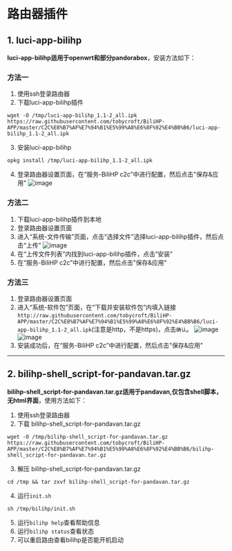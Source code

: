 # 路由器插件
## 1. luci-app-bilihp
**luci-app-bilihp适用于openwrt和部分pandorabox**，安装方法如下：
### 方法一
1. 使用ssh登录路由器
2. 下载luci-app-bilihp插件
``` shell
wget -O /tmp/luci-app-bilihp_1.1-2_all.ipk https://raw.githubusercontent.com/tobycroft/BiliHP-APP/master/C2C%E8%B7%AF%E7%94%B1%E5%99%A8%E6%8F%92%E4%BB%B6/luci-app-bilihp_1.1-2_all.ipk
```
3. 安装luci-app-bilihp
``` shell
opkg install /tmp/luci-app-bilihp_1.1-2_all.ipk
```
4. 登录路由器设置页面，在“服务-BiliHP c2c”中进行配置，然后点击"保存&应用"
![image](https://note.youdao.com/yws/public/resource/d59f2d417bea18809b0a4dcfe88ad491/FC337F1C7F48495FB8859B582B97B4CA?ynotemdtimestamp=1591797687564)
### 方法二
1. 下载luci-app-bilihp插件到本地
2. 登录路由器设置页面
3. 进入“系统-文件传输”页面，点击“选择文件”选择luci-app-bilihp插件，然后点击“上传”
![image](https://note.youdao.com/yws/public/resource/d59f2d417bea18809b0a4dcfe88ad491/E1E8DD693188476BA58F68D041BBE84D?ynotemdtimestamp=1591797687564)
4. 在“上传文件列表”内找到luci-app-bilihp插件，点击“安装”
5. 在“服务-BiliHP c2c”中进行配置，然后点击"保存&应用"

### 方法三

1. 登录路由器设置页面
2. 进入“系统-软件包”页面，在“下载并安装软件包”内填入链接`http://raw.githubusercontent.com/tobycroft/BiliHP-APP/master/C2C%E8%B7%AF%E7%94%B1%E5%99%A8%E6%8F%92%E4%BB%B6/luci-app-bilihp_1.1-2_all.ipk`(注意是http，不是https)，点击`确认`。
![image](https://note.youdao.com/yws/public/resource/d59f2d417bea18809b0a4dcfe88ad491/DEBF5D371BAA4106AA145004392D1352?ynotemdtimestamp=1591797687564)
![image](https://note.youdao.com/yws/public/resource/d59f2d417bea18809b0a4dcfe88ad491/7B79089E1E4E4E63A974ED800246C416?ynotemdtimestamp=1591797687564)
3. 安装成功后，在“服务-BiliHP c2c”中进行配置，然后点击"保存&应用"



***
## 2. bilihp-shell_script-for-pandavan.tar.gz
**bilihp-shell_script-for-pandavan.tar.gz适用于pandavan,仅包含shell脚本，无html界面**，使用方法如下：
1. 使用ssh登录路由器
2. 下载 bilihp-shell_script-for-pandavan.tar.gz
``` shell
wget -O /tmp/bilihp-shell_script-for-pandavan.tar.gz https://raw.githubusercontent.com/tobycroft/BiliHP-APP/master/C2C%E8%B7%AF%E7%94%B1%E5%99%A8%E6%8F%92%E4%BB%B6/bilihp-shell_script-for-pandavan.tar.gz
```
3. 解压 bilihp-shell_script-for-pandavan.tar.gz
```shell
cd /tmp && tar zxvf bilihp-shell_script-for-pandavan.tar.gz
```
4. 运行`init.sh`
``` shell
sh /tmp/bilihp/init.sh
```
5. 运行`bilihp help`查看帮助信息
6. 运行`bilihp status`查看状态
7. 可以重启路由查看bilihp是否能开机启动